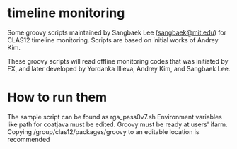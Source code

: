 # timeline monitoring

Some groovy scripts maintained by Sangbaek Lee (sangbaek@mit.edu) for CLAS12 timeline monitoring. Scripts are based on initial works of Andrey Kim.

These groovy scripts will read offline monitoring codes that was initiated by FX, and later developed by Yordanka Illieva, Andrey Kim, and Sangbaek Lee.

# How to run them

The sample script can be found as rga_pass0v7.sh
Environment variables like path for coatjava must be edited.
Groovy must be ready at users' ifarm.
Copying /group/clas12/packages/groovy to an editable location is recommended
